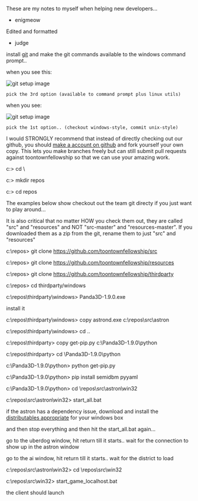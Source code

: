 These are my notes to myself when helping new developers...
  - enigmeow

Edited and formatted
 - judge

install [git](http://git-scm.com/download/win) and make the git commands available to the windows command prompt..

  when you see this: 

![git setup image](http://i.gyazo.com/50f6fa4ac05ea7a75c2f5275837e89d1.png)

    pick the 3rd option (available to command prompt plus linux utils)

  when you see: 

![git setup image](http://i.gyazo.com/0eeb0f1dded7534ea1c0865bfa1f82e0.png)

    pick the 1st option.. (checkout windows-style, commit unix-style)

I would STRONGLY recommend that instead of directly checking out our github, you should [make a account on github](https://github.com/join) and fork yourself your own copy.  This lets you make branches freely but can still submit pull requests against toontownfellowship so that we can use your amazing work.

c:\>  cd \

c:\>  mkdir repos

c:\>  cd repos

The examples below show checkout out the team git directy if you just want to play around...

It is also critical that no matter HOW you check them out, they are called "src" and "resources" and NOT "src-master" and "resources-master".  If you downloaded them as a zip from the git, rename them to just "src" and "resources"

c:\repos>  git clone https://github.com/toontownfellowship/src

c:\repos>  git clone https://github.com/toontownfellowship/resources

c:\repos>  git clone https://github.com/toontownfellowship/thirdparty

c:\repos> cd thirdparty/windows

c:\repos\thirdparty\windows> Panda3D-1.9.0.exe

install it

c:\repos\thirdparty\windows> copy astrond.exe c:\repos\src\astron

c:\repos\thirdparty\windows> cd ..

c:\repos\thirdparty> copy get-pip.py c:\Panda3D-1.9.0\python

c:\repos\thirdparty> cd \Panda3D-1.9.0\python

c:\Panda3D-1.9.0\python> python get-pip.py

c:\Panda3D-1.9.0\python> pip install semidbm pyyaml

c:\Panda3D-1.9.0\python> cd \repos\src\astron\win32

c:\repos\src\astron\win32> start_all.bat

   if the astron has a dependency issue, download and install the [distributables appropriate](http://www.microsoft.com/en-us/download/details.aspx?id=40784) for your windows box

   and then stop everything and then hit the start_all.bat again...

go to the uberdog window, hit return till it starts.. wait for the connection to show up in the astron window

go to the ai window, hit return till it starts..  wait for the district to load

c:\repos\src\astron\win32> cd \repos\src\win32

c:\repos\src\win32> start_game_localhost.bat

the client should launch

